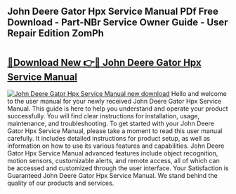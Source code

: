 ## John Deere Gator Hpx Service Manual PDf Free Download - Part-NBr Service Owner Guide - User Repair Edition ZomPh

# <h2><a href="http://bc26868.oget.top/?id=John+Deere+Gator+Hpx+Service+Manual">🔗Download New 👉🔴 John Deere Gator Hpx Service Manual</a></h2>

[![John Deere Gator Hpx Service Manual new download](https://i.imgur.com/5g1atiW.png)](http://bc26868.oget.top/?id=John+Deere+Gator+Hpx+Service+Manual)
Hello and welcome to the user manual for your newly received John Deere Gator Hpx Service Manual. This guide is here to help you understand and operate your product successfully. You will find clear instructions for installation, usage, maintenance, and troubleshooting. To get started with your John Deere Gator Hpx Service Manual, please take a moment to read this user manual carefully. It includes detailed instructions for product setup, as well as information on how to use its various features and capabilities. John Deere Gator Hpx Service Manual advanced features include object recognition, motion sensors, customizable alerts, and remote access, all of which can be accessed and customized through the user interface. Your Satisfaction is Guaranteed John Deere Gator Hpx Service Manual. We stand behind the quality of our products and services.
